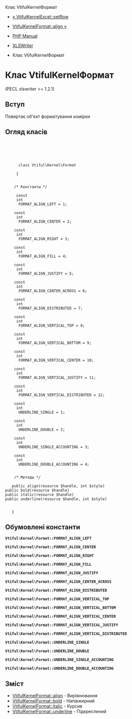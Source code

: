 Клас VtifulKernelФормат

-   [« VtifulKernelExcel::setRow](vtiful-kernel-excel.setRow.html)
    
-   [VtifulKernelFormat::align »](vtiful-kernel-format.align.html)
    
-   [PHP Manual](index.html)
    
-   [XLSWriter](book.xlswriter.html)
    
-   Клас VtifulKernelФормат
    

# Клас VtifulKernelФормат

(PECL xlswriter >= 1.2.1)

## Вступ

Повертає об'єкт форматування комірки

## Огляд класів

```classsynopsis



    
     
      class Vtiful\Kernel\Format
     
     {


    /* Константы */
    
     const
     int
      FORMAT_ALIGN_LEFT = 1;

    const
     int
      FORMAT_ALIGN_CENTER = 2;

    const
     int
      FORMAT_ALIGN_RIGHT = 3;

    const
     int
      FORMAT_ALIGN_FILL = 4;

    const
     int
      FORMAT_ALIGN_JUSTIFY = 5;

    const
     int
      FORMAT_ALIGN_CENTER_ACROSS = 6;

    const
     int
      FORMAT_ALIGN_DISTRIBUTED = 7;

    const
     int
      FORMAT_ALIGN_VERTICAL_TOP = 8;

    const
     int
      FORMAT_ALIGN_VERTICAL_BOTTOM = 9;

    const
     int
      FORMAT_ALIGN_VERTICAL_CENTER = 10;

    const
     int
      FORMAT_ALIGN_VERTICAL_JUSTIFY = 11;

    const
     int
      FORMAT_ALIGN_VERTICAL_DISTRIBUTED = 12;

    const
     int
      UNDERLINE_SINGLE = 1;

    const
     int
      UNDERLINE_DOUBLE = 2;

    const
     int
      UNDERLINE_SINGLE_ACCOUNTING = 3;

    const
     int
      UNDERLINE_DOUBLE_ACCOUNTING = 4;


    /* Методы */
    
   public align(resource $handle, int $style)
public bold(resource $handle)
public italic(resource $handle)
public underline(resource $handle, int $style)


   }
```

## Обумовлені константи

**`Vtiful\Kernel\Format::FORMAT_ALIGN_LEFT`**

**`Vtiful\Kernel\Format::FORMAT_ALIGN_CENTER`**

**`Vtiful\Kernel\Format::FORMAT_ALIGN_RIGHT`**

**`Vtiful\Kernel\Format::FORMAT_ALIGN_FILL`**

**`Vtiful\Kernel\Format::FORMAT_ALIGN_JUSTIFY`**

**`Vtiful\Kernel\Format::FORMAT_ALIGN_CENTER_ACROSS`**

**`Vtiful\Kernel\Format::FORMAT_ALIGN_DISTRIBUTED`**

**`Vtiful\Kernel\Format::FORMAT_ALIGN_VERTICAL_TOP`**

**`Vtiful\Kernel\Format::FORMAT_ALIGN_VERTICAL_BOTTOM`**

**`Vtiful\Kernel\Format::FORMAT_ALIGN_VERTICAL_CENTER`**

**`Vtiful\Kernel\Format::FORMAT_ALIGN_VERTICAL_JUSTIFY`**

**`Vtiful\Kernel\Format::FORMAT_ALIGN_VERTICAL_DISTRIBUTED`**

**`Vtiful\Kernel\Format::UNDERLINE_SINGLE`**

**`Vtiful\Kernel\Format::UNDERLINE_DOUBLE`**

**`Vtiful\Kernel\Format::UNDERLINE_SINGLE_ACCOUNTING`**

**`Vtiful\Kernel\Format::UNDERLINE_DOUBLE_ACCOUNTING`**

## Зміст

-   [VtifulKernelFormat::align](vtiful-kernel-format.align.html) - Вирівнювання
-   [VtifulKernelFormat::bold](vtiful-kernel-format.bold.html) - Напівжирний
-   [VtifulKernelFormat::italic](vtiful-kernel-format.italic.html) - Курсив
-   [VtifulKernelFormat::underline](vtiful-kernel-format.underline.html) - Підкреслений